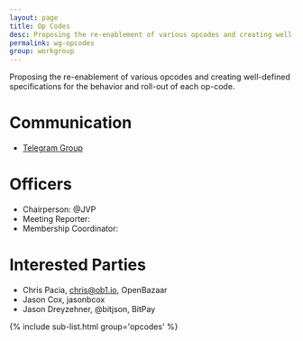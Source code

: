 ```yaml
---
layout: page
title: Op Codes
desc: Proposing the re-enablement of various opcodes and creating well-defined specifications for the behavior and roll-out of each op-code.
permalink: wg-opcodes
group: workgroup
---
```


Proposing the re-enablement of various opcodes and creating well-defined
specifications for the behavior and roll-out of each op-code.

# Communication

* [Telegram Group](https://t.me/joinchat/HCYr503bdcWunfULXzvkNg)

# Officers

 * Chairperson: @JVP
 * Meeting Reporter:
 * Membership Coordinator:

# Interested Parties
- Chris Pacia, chris@ob1.io, OpenBazaar
- Jason Cox, jasonbcox
- Jason Dreyzehner, @bitjson, BitPay


{% include sub-list.html group='opcodes' %}
